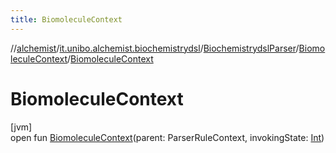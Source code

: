 ```yaml
---
title: BiomoleculeContext
---
```

//[alchemist](../../../../index.html)/[it.unibo.alchemist.biochemistrydsl](../../index.html)/[BiochemistrydslParser](../index.html)/[BiomoleculeContext](index.html)/[BiomoleculeContext](-biomolecule-context.html)



# BiomoleculeContext



[jvm]\
open fun [BiomoleculeContext](-biomolecule-context.html)(parent: ParserRuleContext, invokingState: [Int](https://kotlinlang.org/api/latest/jvm/stdlib/kotlin/-int/index.html))




